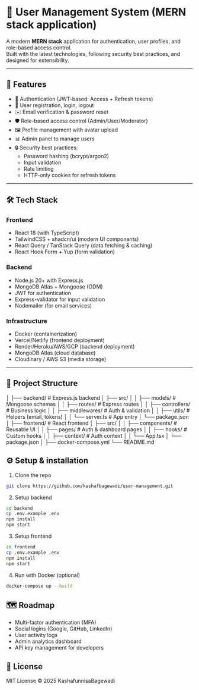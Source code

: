 # 🚀 User Management System (MERN stack application)

A modern **MERN stack** application for authentication, user profiles, and role-based access control.  
Built with the latest technologies, following security best practices, and designed for extensibility.

---

## 📌 Features
- 🔐 Authentication (JWT-based: Access + Refresh tokens)
- 👤 User registration, login, logout
- ✉️ Email verification & password reset
- 🛡️ Role-based access control (Admin/User/Moderator)
- 🖼️ Profile management with avatar upload
- 📊 Admin panel to manage users
- 🔒 Security best practices:
  - Password hashing (bcrypt/argon2)
  - Input validation
  - Rate limiting
  - HTTP-only cookies for refresh tokens

---

## 🛠️ Tech Stack

### Frontend
- React 18 (with TypeScript)
- TailwindCSS + shadcn/ui (modern UI components)
- React Query / TanStack Query (data fetching & caching)
- React Hook Form + Yup (form validation)

### Backend
- Node.js 20+ with Express.js
- MongoDB Atlas + Mongoose (ODM)
- JWT for authentication
- Express-validator for input validation
- Nodemailer (for email services)

### Infrastructure
- Docker (containerization)
- Vercel/Netlify (frontend deployment)
- Render/Heroku/AWS/GCP (backend deployment)
- MongoDB Atlas (cloud database)
- Cloudinary / AWS S3 (media storage)

---

## 📂 Project Structure
│
├── backend/ # Express.js backend
│ ├── src/
│ │ ├── models/ # Mongoose schemas
│ │ ├── routes/ # Express routes
│ │ ├── controllers/ # Business logic
│ │ ├── middlewares/ # Auth & validation
│ │ ├── utils/ # Helpers (email, tokens)
│ │ └── server.ts # App entry
│ └── package.json
│
├── frontend/ # React frontend
│ ├── src/
│ │ ├── components/ # Reusable UI
│ │ ├── pages/ # Auth & dashboard pages
│ │ ├── hooks/ # Custom hooks
│ │ ├── context/ # Auth context
│ │ └── App.tsx
│ └── package.json
│
├── docker-compose.yml
└── README.md

## ⚙️ Setup & installation
1. Clone the repo
```bash
git clone https://github.com/kashafbagewadi/user-management.git
```
2. Setup backend
```bash
cd backend
cp .env.example .env
npm install
npm start
```
3. Setup frontend
```bash
cd frontend
cp .env.example .env
npm install
npm start
```
4. Run with Docker (optional)
```bash
docker-compose up --build
```
## 🗺️ Roadmap
- Multi-factor authentication (MFA)
- Social logins (Google, GitHub, LinkedIn)
- User activity logs
- Admin analytics dashboard
- API key management for developers

## 📜 License
MIT License © 2025 KashafunnisaBagewadi
